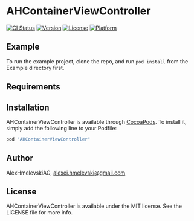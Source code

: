 # AHContainerViewController

[![CI Status](http://img.shields.io/travis/AlexHmelevskiAG/AHContainerViewController.svg?style=flat)](https://travis-ci.org/AlexHmelevskiAG/AHContainerViewController)
[![Version](https://img.shields.io/cocoapods/v/AHContainerViewController.svg?style=flat)](http://cocoapods.org/pods/AHContainerViewController)
[![License](https://img.shields.io/cocoapods/l/AHContainerViewController.svg?style=flat)](http://cocoapods.org/pods/AHContainerViewController)
[![Platform](https://img.shields.io/cocoapods/p/AHContainerViewController.svg?style=flat)](http://cocoapods.org/pods/AHContainerViewController)

## Example

To run the example project, clone the repo, and run `pod install` from the Example directory first.

## Requirements

## Installation

AHContainerViewController is available through [CocoaPods](http://cocoapods.org). To install
it, simply add the following line to your Podfile:

```ruby
pod "AHContainerViewController"
```

## Author

AlexHmelevskiAG, alexei.hmelevski@gmail.com

## License

AHContainerViewController is available under the MIT license. See the LICENSE file for more info.
